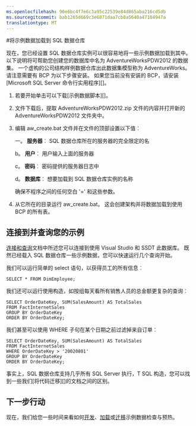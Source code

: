 ```yaml
---
ms.openlocfilehash: 90e6bc4f7e6c3a95c22539e84d865aba216cd5db
ms.sourcegitcommit: bab1265d669c3e6871daa7cb8a5640a47104947a
translationtype: MT
---
```

<properties
   pageTitle="将示例数据加载到 SQL 数据仓库 |Microsoft Azure"
   description="将大量数据加载到 SQL 数据仓库"
   services="sql-data-warehouse"
   documentationCenter="NA"
   authors="lodipalm"
   manager="barbkess"
   editor=""/>

<tags
   ms.service="sql-data-warehouse"
   ms.devlang="NA"
   ms.topic="article"
   ms.tgt_pltfrm="NA"
   ms.workload="data-services"
   ms.date="08/05/2015"
   ms.author="lodipalm;barbkess"/>

#将示例数据加载到 SQL 数据仓库

现在，您已经设置 SQL 数据仓库实例可以很容易地将一些示例数据加载到其中。  以下说明将可帮助您创建您的数据库中名为 AdventureWorksPDW2012 的数据集。  一个虚构的公司结构样例数据仓库出此数据集模型称为 AdventureWorks。  请注意需要有 BCP 为以下步骤安装。  如果您当前没有安装的 BCP，请安装[Microsoft SQL Server 命令行实用程序][]。 

1. 若要开始单击可以下载[示例数据脚本][]。

2. 文件下载后，提取 AdventureWorksPDW2012.zip 文件的内容并打开新的 AdventureWorksPDW2012 文件夹中。 

3. 编辑 aw_create.bat 文件并在文件的顶部设置以下值︰

   一。 **服务器**︰ SQL 数据仓库所在的服务器的完全限定的名

   b。 **用户**︰ 用户输入上面的服务器
   
   c。 **密码**︰ 密码提供的服务器日志中
   
   d。 **数据库**︰ 想要加载到 SQL 数据仓库实例的名称
   
   确保不程序之间的任何空白 '=' 和这些参数。
   

4. 从它所在的目录运行 aw_create.bat。 这会创建架构并将数据加载到使用 BCP 的所有表。


## 连接到并查询您的示例

[连接和查询][]文档中所述您可以连接到使用 Visual Studio 和 SSDT 此数据库。  既然已经载入 SQL 数据仓库一些示例数据，您可以快速运行几个查询开始。 

我们可以运行简单的 select 语句，以获得员工的所有信息︰

    SELECT * FROM DimEmployee;

我们还可以运行使用构造，如按组每天看所有销售人员的总金额更复杂的查询︰

    SELECT OrderDateKey, SUM(SalesAmount) AS TotalSales
    FROM FactInternetSales
    GROUP BY OrderDateKey
    ORDER BY OrderDateKey;

我们甚至可以使用 WHERE 子句在某个日期之前过滤掉来自订单︰

    SELECT OrderDateKey, SUM(SalesAmount) AS TotalSales
    FROM FactInternetSales
    WHERE OrderDateKey > '20020801'
    GROUP BY OrderDateKey
    ORDER BY OrderDateKey;

事实上，SQL 数据仓库支持几乎所有 SQL Server 执行，T SQL 构造，您可以找到一些我们[将代码迁移][]的文档之间的区别。  

## 下一步行动
现在，我们给您一些时间来看如何[开发][]、[加载][]或[迁移][]示例数据检查与预热。

<!--Image references-->

<!--Article references-->
[迁移]:https://azure.microsoft.com/en-us/documentation/articles/sql-data-warehouse-overview-migrate/
[开发]:https://azure.microsoft.com/en-us/documentation/articles/sql-data-warehouse-overview-develop/
[加载]:https://azure.microsoft.com/en-us/documentation/articles/sql-data-warehouse-overview-load/
[连接和查询]:https://azure.microsoft.com/en-us/documentation/articles/sql-data-warehouse-get-started-connect-query/
[迁移代码]:https://azure.microsoft.com/en-us/documentation/articles/sql-data-warehouse-migrate-code/

<!--MSDN references-->
[对于 SQL Server 的 Microsoft 命令行实用程序]:http://www.microsoft.com/en-us/download/details.aspx?id=36433

<!--Other Web references-->
[脚本示例数据]:https://migrhoststorage.blob.core.windows.net/sqldwsample/AdventureWorksPDW2012.zip 

